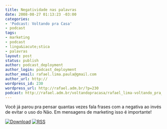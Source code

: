 ```yaml
---
title: Negatividade nas palavras
date: 2008-08-27 01:13:23 -03:00
categories:
- 'Podcast: Voltando pra Casa'
- podcast
tags:
- marketing
- podcast
- lingu&iacute;stica
- palavras
layout: post
status: publish
author: podcast_deployment
author_login: podcast_deployment
author_email: rafael.lima.paula@gmail.com
author_url: http://
wordpress_id: 230
wordpress_url: http://rafael.adm.br/?p=230
podcast: http://rafael.adm.br/voltandopracasa/rafael_lima-voltando_pra_casa-0010.mp3
---
```


Voc&ecirc; j&aacute; parou pra pensar quantas vezes fala frases com a negativa ao inv&eacute;s de evitar o uso do N&atilde;o. Em mensagens de marketing isso &eacute; importante! 

<a class="noborder" href="http://rafael.adm.br/voltandopracasa/rafael_lima-voltando_pra_casa-0010.mp3" title="Download"><img src="http://rafael.adm.br/wp-content/themes/rafael_lima-rockinblue/images/download_green.gif" border="0" alt="Download" /></a> <a class="noborder" href="http://feeds.feedburner.com/rafael_lima_podcast" title="RSS"><img src="http://rafael.adm.br/wp-content/themes/rafael_lima-rockinblue/images/icn-feed-16x16.png" border="0" alt="RSS" /></a>

